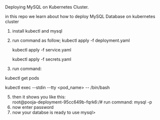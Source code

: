 Deploying MySQL on Kubernetes Cluster.

in this repo we learn about how to deploy MySQL Database on kubernetes cluster

1. install kubectl and mysql
2. run command as  follow;
   kubectl apply -f deployment.yaml
   
   kubectl apply -f service.yaml
   
   kubectl apply -f secrets.yaml
4.  run command:

   kubectl get pods
   
   kubectl exec --stdin --tty <pod_name> -- /bin/bash 
   
5. then it shows you like this:  
   root@pooja-deployment-95cc649b-fqrk6:/#
   run command: mysql -p
6. now enter password 
7. now your databse is ready to use
   mysql>

